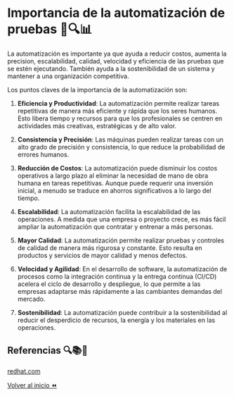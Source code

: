 # Importancia de la automatización de pruebas 🤖🔍📊

La automatización es importante ya que ayuda a reducir costos, aumenta la precision, escalabilidad, calidad, velocidad y eficiencia de las pruebas que se estén ejecutando. También ayuda a la sostenibilidad de un sistema y mantener a una organización competitiva.

Los puntos claves de la importancia de la automatización son:

1. **Eficiencia y Productividad**: La automatización permite realizar tareas repetitivas de manera más eficiente y rápida que los seres humanos. Esto libera tiempo y recursos para que los profesionales se centren en actividades más creativas, estratégicas y de alto valor.

2. **Consistencia y Precisión**: Las máquinas pueden realizar tareas con un alto grado de precisión y consistencia, lo que reduce la probabilidad de errores humanos.

3. **Reducción de Costos**: La automatización puede disminuir los costos operativos a largo plazo al eliminar la necesidad de mano de obra humana en tareas repetitivas. Aunque puede requerir una inversión inicial, a menudo se traduce en ahorros significativos a lo largo del tiempo.

4. **Escalabilidad**: La automatización facilita la escalabilidad de las operaciones. A medida que una empresa o proyecto crece, es más fácil ampliar la automatización que contratar y entrenar a más personas.

5. **Mayor Calidad**: La automatización permite realizar pruebas y controles de calidad de manera más rigurosa y constante. Esto resulta en productos y servicios de mayor calidad y menos defectos.

6. **Velocidad y Agilidad**: En el desarrollo de software, la automatización de procesos como la integración continua y la entrega continua (CI/CD) acelera el ciclo de desarrollo y despliegue, lo que permite a las empresas adaptarse más rápidamente a las cambiantes demandas del mercado.

7. **Sostenibilidad**: La automatización puede contribuir a la sostenibilidad al reducir el desperdicio de recursos, la energía y los materiales en las operaciones.

## Referencias 🔍📚🔗

[redhat.com](https://www.redhat.com/es/topics/automation)

[Volver al inicio ⏪](../../../readme.md)